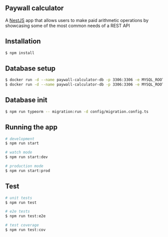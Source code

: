 ## Paywall calculator

A [NestJS](https://github.com/nestjs/nest) app that allows users to make paid arithmetic operations by showcasing some of the most common needs of a REST API

## Installation

```bash
$ npm install
```

## Database setup

```bash
$ docker run -d --name paywall-calculator-db -p 3306:3306 -e MYSQL_ROOT_PASSWORD=changeme mysql
$ docker run -d --name paywall-calculator-db -p 3306:3306 -e MYSQL_ROOT_PASSWORD=changeme arm64v8/mysql
```

## Database init

```bash
$ npm run typeorm -- migration:run -d config/migration.config.ts
```

## Running the app

```bash
# development
$ npm run start

# watch mode
$ npm run start:dev

# production mode
$ npm run start:prod
```

## Test

```bash
# unit tests
$ npm run test

# e2e tests
$ npm run test:e2e

# test coverage
$ npm run test:cov
```

